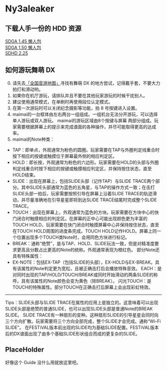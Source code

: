 # Ny3aleaker
## 下载人手一份的 HDD 资源 
[ SDGA 1.45 懒人包 ](https://t.me/sdga145)  
[ SDGA 1.50 懒人包 ](https://t.me/sdga_150)  
[ SDHD 2.25 ](https://pixeldrain.com/l/1jwTqNTK) 
## 如何游玩舞萌 DX
0. 请先去[「全国音游地图」](https://map.bemanicn.com)寻找有舞萌 DX 的地方尝试，记得戴手套，不要大力拍打和滑动哟。
1. 如果你在机厅游玩，请排队并且不要在其他玩家游玩的时候干扰别人。
2. 建议使用通常模式，在单刷时再使用段位认定模式。
3. 在第一次游玩时可以关闭纪念摄影等功能，拍 8 号按键进入设置。
4. maimai的一台框体由左右两台一组组成。一组机台无法分开游玩，可以选择单人游玩或双人游玩。 maimai的游玩区域由8个按键与屏幕
两部分组成。玩家需要根据屏幕上的提示来完成谱面的各种操作，并尽可能取得更高的达成率。 
5. maimai的Note种类：  
* TAP：即单点，外观通常为粉色的圆圈。玩家需要在TAP与外圈判定线重合时按下相应的按键或触摸位于屏幕最外侧的相应判定区。  
* HOLD：即长按，外观通常为粉色的六边形。玩家需要在HOLD的头部与外圈判定线重合时按下相应的按键或触摸相应判定区，并保持按住状态，直至HOLD结束。  
* SLIDE：出现在屏幕上，包括SLIDE头部（记作TAP）与SLIDE TRACE两个部分。其中SLIDE头部通常为蓝色的五角星，与TAP的操作方式一致；在击打SLIDE头部一拍后，玩家需要按照引导在屏幕上沿着SLIDE TRACE的轨迹滑动，并尽量准确地在引导星星即将到达SLIDE TRACE结尾时完成整个SLIDE TRACE。  
* TOUCH：出现在屏幕上，外观通常为蓝色的方块。玩家需要在方块中心的快门闭合时触摸相应的判定区。在屏幕的正中心可能出现颜色更为丰富的TOUCH HOLD，玩家需要在快门闭合时触摸屏幕中心并保持按住状态，直至在TOUCH HOLD周围的进度条完成。TOUCH HOLD记作HOLD。屏幕上同一个位置出现多个TOUCH类Note时，会用同色方块进行标记。  
* BREAK：通称“绝赞”，是与TAP、HOLD、SLIDE玩法一致，但是对精准度要求更高且分数占比更高的Note的统称。外观通常表现为橙红色。
部分Note还具有特殊属性：
* EX-NOTE：包括EX-TAP（包括SLIDE的头部），EX-HOLD与EX-BREAK。具有该属性的Note判定更为宽松，且被正确击打后会播放特殊音效。
EACH：是对同时出现的TAP/HOLD/TOUCH/BREAK或同时开始滑动的两条SLIDE的称呼。具有该属性的Note颜色会变为黄色（除BREAK）。
闪光TOUCH：是TOUCH的特殊属性。部分TOUCH在正确击打后屏幕上会出现彩虹特效。  
----
Tips：SLIDE头部与SLIDE TRACE在属性的应用上是独立的。这意味着可以出现SLIDE头部是绝赞的普通SLIDE，也可以出现SLIDE头部是普通Note的BREAK SLIDE。
SLIDE TRACE有一种扇形的变种。这种扇形SLIDE的引导星星会同时向三个方向扩散。玩家需要将三个方向全部完成，整个SLIDE才会完成。通称“Wi-Fi SLIDE”。
在FESTiVAL版本前出现的SLIDE均为基础SLIDE配置。FESTiVAL版本后的DX谱面出现了由多个基础SLIDE形状组合而成的更复杂的SLIDE。

## PlaceHolder
好像这个 Guide 没什么用就放这里吧。